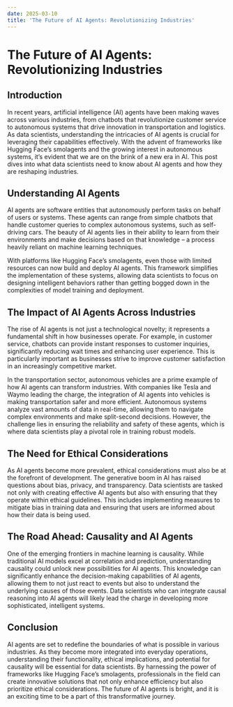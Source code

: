 ```yaml
---
date: 2025-03-10
title: 'The Future of AI Agents: Revolutionizing Industries'
---
```


# The Future of AI Agents: Revolutionizing Industries 

## Introduction

In recent years, artificial intelligence (AI) agents have been making waves across various industries, from chatbots that revolutionize customer service to autonomous systems that drive innovation in transportation and logistics. As data scientists, understanding the intricacies of AI agents is crucial for leveraging their capabilities effectively. With the advent of frameworks like Hugging Face’s smolagents and the growing interest in autonomous systems, it’s evident that we are on the brink of a new era in AI. This post dives into what data scientists need to know about AI agents and how they are reshaping industries.

<!-- more -->
## Understanding AI Agents

AI agents are software entities that autonomously perform tasks on behalf of users or systems. These agents can range from simple chatbots that handle customer queries to complex autonomous systems, such as self-driving cars. The beauty of AI agents lies in their ability to learn from their environments and make decisions based on that knowledge – a process heavily reliant on machine learning techniques.

With platforms like Hugging Face’s smolagents, even those with limited resources can now build and deploy AI agents. This framework simplifies the implementation of these systems, allowing data scientists to focus on designing intelligent behaviors rather than getting bogged down in the complexities of model training and deployment. 

## The Impact of AI Agents Across Industries

The rise of AI agents is not just a technological novelty; it represents a fundamental shift in how businesses operate. For example, in customer service, chatbots can provide instant responses to customer inquiries, significantly reducing wait times and enhancing user experience. This is particularly important as businesses strive to improve customer satisfaction in an increasingly competitive market.

In the transportation sector, autonomous vehicles are a prime example of how AI agents can transform industries. With companies like Tesla and Waymo leading the charge, the integration of AI agents into vehicles is making transportation safer and more efficient. Autonomous systems analyze vast amounts of data in real-time, allowing them to navigate complex environments and make split-second decisions. However, the challenge lies in ensuring the reliability and safety of these agents, which is where data scientists play a pivotal role in training robust models.

## The Need for Ethical Considerations

As AI agents become more prevalent, ethical considerations must also be at the forefront of development. The generative boom in AI has raised questions about bias, privacy, and transparency. Data scientists are tasked not only with creating effective AI agents but also with ensuring that they operate within ethical guidelines. This includes implementing measures to mitigate bias in training data and ensuring that users are informed about how their data is being used.

## The Road Ahead: Causality and AI Agents

One of the emerging frontiers in machine learning is causality. While traditional AI models excel at correlation and prediction, understanding causality could unlock new possibilities for AI agents. This knowledge can significantly enhance the decision-making capabilities of AI agents, allowing them to not just react to events but also to understand the underlying causes of those events. Data scientists who can integrate causal reasoning into AI agents will likely lead the charge in developing more sophisticated, intelligent systems.

## Conclusion

AI agents are set to redefine the boundaries of what is possible in various industries. As they become more integrated into everyday operations, understanding their functionality, ethical implications, and potential for causality will be essential for data scientists. By harnessing the power of frameworks like Hugging Face’s smolagents, professionals in the field can create innovative solutions that not only enhance efficiency but also prioritize ethical considerations. The future of AI agents is bright, and it is an exciting time to be a part of this transformative journey.